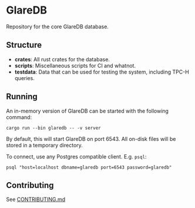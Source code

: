 # GlareDB

Repository for the core GlareDB database.

## Structure

- **crates**: All rust crates for the database. 
- **scripts**: Miscellaneous scripts for CI and whatnot.
- **testdata**: Data that can be used for testing the system, including TPC-H queries.

## Running

An in-memory version of GlareDB can be started with the following command:

``` shell
cargo run --bin glaredb -- -v server
```

By default, this will start GlareDB on port 6543. All on-disk files will be
stored in a temporary directory.

To connect, use any Postgres compatible client. E.g. `psql`:

``` shell
psql "host=localhost dbname=glaredb port=6543 password=glaredb"
```

## Contributing

See [CONTRIBUTING.md](CONTRIBUTING.md)
